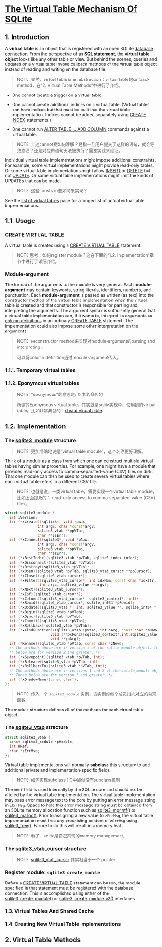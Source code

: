 # [The Virtual Table Mechanism Of SQLite](https://www.sqlite.org/vtab.html)

## 1. Introduction

A **virtual table** is an object that is registered with an open SQLite [database connection](https://www.sqlite.org/c3ref/sqlite3.html). From the perspective of an **SQL statement**, the **virtual table object** looks like any other table or view. But behind the scenes, queries and updates on a virtual table invoke callback methods of the virtual table object instead of reading and writing on the database file.

> NOTE: 显然，virtual table is an abstraction；virtual table的callback method，在“2. Virtual Table Methods”中进行了介绍。



- One cannot create a trigger on a virtual table.

- One cannot create additional indices on a virtual table. (Virtual tables can have indices but that must be built into the virtual table implementation. Indices cannot be added separately using [CREATE INDEX](https://www.sqlite.org/lang_createindex.html) statements.)

- One cannot run [ALTER TABLE ... ADD COLUMN](https://www.sqlite.org/lang_altertable.html) commands against a virtual table.


> NOTE: 上述cannot要如何理解？是指一旦用户提交了这样的语句，就会导致崩溃？还是对应的语句无法被执行？需要实践来验证。

Individual virtual table implementations might impose additional constraints. For example, some virtual implementations might provide read-only tables. Or some virtual table implementations might allow [INSERT](https://www.sqlite.org/lang_insert.html) or [DELETE](https://www.sqlite.org/lang_delete.html) but not [UPDATE](https://www.sqlite.org/lang_update.html). Or some virtual table implementations might limit the kinds of UPDATEs that can be made.

> NOTE: 这些constrain要如何来实现？

See the [list of virtual tables](https://www.sqlite.org/vtablist.html) page for a longer list of actual virtual table implementations.

## 1.1. Usage

### [CREATE VIRTUAL TABLE](https://www.sqlite.org/lang_createvtab.html) 

A virtual table is created using a [CREATE VIRTUAL TABLE](https://www.sqlite.org/lang_createvtab.html) statement.

> NOTE:思考：如何register module？这在下面的“1.2. Implementation”章节中进行了详细介绍。

### Module-argument 

The format of the arguments to the module is very general. Each **module-argument** may contain keywords, string literals, identifiers, numbers, and punctuation. Each **module-argument** is passed as written (as text) into the [constructor method](https://sqlite.org/vtab.html#xcreate) of the virtual table implementation when the virtual table is created and that constructor is responsible for parsing and interpreting the arguments. The argument syntax is sufficiently general that a virtual table implementation can, if it wants to, interpret its arguments as [column definitions](https://sqlite.org/lang_createtable.html#tablecoldef) in an ordinary [CREATE TABLE](https://sqlite.org/lang_createtable.html) statement. The implementation could also impose some other interpretation on the arguments.

> NOTE: 由constructor method来实现对module-argument的parsing and interpreting；
>
> 可以将column definition通过module-argument传入。

### 1.1.1. Temporary virtual tables

### 1.1.2. Eponymous virtual tables

> NOTE: "eponymous"的意思是: 以本名命名的
>
> 所谓的Eponymous virtual table，其实就是sqlite实现中，使用到的virtual table，比如非常典型的：[dbstat virtual table](https://sqlite.org/dbstat.html).



## 1.2. Implementation



### The [sqlite3_module](https://sqlite.org/c3ref/module.html) structure

> NOTE: 更加准确地说是“virtual table module”，这个名称更好理解。

Think of a module as a class from which one can construct multiple virtual tables having similar properties. For example, one might have a module that provides read-only access to comma-separated-value (CSV) files on disk. That one module can then be used to create several virtual tables where each virtual table refers to a different CSV file.

> NOTE: 也就是说，一类virtual table，需要实现一个virtual table module，比如上面提及的： read-only access to comma-separated-value (CSV) files。

```C++
struct sqlite3_module {
  int iVersion;
  int (*xCreate)(sqlite3*, void *pAux,
               int argc, char *const*argv,
               sqlite3_vtab **ppVTab,
               char **pzErr);
  int (*xConnect)(sqlite3*, void *pAux,
               int argc, char *const*argv,
               sqlite3_vtab **ppVTab,
               char **pzErr);
  int (*xBestIndex)(sqlite3_vtab *pVTab, sqlite3_index_info*);
  int (*xDisconnect)(sqlite3_vtab *pVTab);
  int (*xDestroy)(sqlite3_vtab *pVTab);
  int (*xOpen)(sqlite3_vtab *pVTab, sqlite3_vtab_cursor **ppCursor);
  int (*xClose)(sqlite3_vtab_cursor*);
  int (*xFilter)(sqlite3_vtab_cursor*, int idxNum, const char *idxStr,
                int argc, sqlite3_value **argv);
  int (*xNext)(sqlite3_vtab_cursor*);
  int (*xEof)(sqlite3_vtab_cursor*);
  int (*xColumn)(sqlite3_vtab_cursor*, sqlite3_context*, int);
  int (*xRowid)(sqlite3_vtab_cursor*, sqlite_int64 *pRowid);
  int (*xUpdate)(sqlite3_vtab *, int, sqlite3_value **, sqlite_int64 *);
  int (*xBegin)(sqlite3_vtab *pVTab);
  int (*xSync)(sqlite3_vtab *pVTab);
  int (*xCommit)(sqlite3_vtab *pVTab);
  int (*xRollback)(sqlite3_vtab *pVTab);
  int (*xFindFunction)(sqlite3_vtab *pVtab, int nArg, const char *zName,
                     void (**pxFunc)(sqlite3_context*,int,sqlite3_value**),
                     void **ppArg);
  int (*Rename)(sqlite3_vtab *pVtab, const char *zNew);
  /* The methods above are in version 1 of the sqlite_module object. Those 
  ** below are for version 2 and greater. */
  int (*xSavepoint)(sqlite3_vtab *pVTab, int);
  int (*xRelease)(sqlite3_vtab *pVTab, int);
  int (*xRollbackTo)(sqlite3_vtab *pVTab, int);
  /* The methods above are in versions 1 and 2 of the sqlite_module object.
  ** Those below are for version 3 and greater. */
  int (*xShadowName)(const char*);
};
```

> NOTE: 传入一个 `sqlite3_module` 实例，该实例的每个成员指向对应的实现函数

The module structure defines all of the methods for each virtual table object. 



### The [sqlite3_vtab](https://sqlite.org/c3ref/vtab.html) structure

```C
struct sqlite3_vtab {
  const sqlite3_module *pModule;
  int nRef;
  char *zErrMsg;
};
```



Virtual table implementations will normally **subclass** this structure to add additional private and implementation-specific fields. 

> NOTE: 如何实现subclass？C中貌似没有subclass机制

The `nRef` field is used internally by the SQLite core and should not be altered by the virtual table implementation. The virtual table implementation may pass error message text to the core by putting an error message string in `zErrMsg`. Space to hold this error message string must be obtained from an SQLite memory allocation function such as [sqlite3_mprintf()](https://sqlite.org/c3ref/mprintf.html) or [sqlite3_malloc()](https://sqlite.org/c3ref/free.html). Prior to assigning a new value to `zErrMsg`, the virtual table implementation must free any preexisting content of `zErrMsg` using [sqlite3_free()](https://sqlite.org/c3ref/free.html). Failure to do this will result in a memory leak.

> NOTE: 看了，sqlite是自己实现的memory management。



### The [sqlite3_vtab_cursor](https://sqlite.org/c3ref/vtab_cursor.html) structure

> NOTE: [sqlite3_vtab_cursor](https://sqlite.org/c3ref/vtab_cursor.html) 其实相当于一个 pointer



### Register module: `sqlite3_create_module`

Before a [CREATE VIRTUAL TABLE](https://sqlite.org/lang_createvtab.html) statement can be run, the module specified in that statement must be registered with the database connection. This is accomplished using either of the [sqlite3_create_module()](https://sqlite.org/c3ref/create_module.html) or [sqlite3_create_module_v2()](https://sqlite.org/c3ref/create_module.html) interfaces.



### 1.3. Virtual Tables And Shared Cache



### 1.4. Creating New Virtual Table Implementations



## 2. Virtual Table Methods